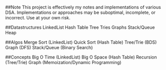 ##Note
This project is effectively my notes and implementations of various DSA. Implementations or approaches may be suboptimal, incomplete, or incorrect. Use at your own risk.

##Datastructures
LinkedList
Hash Table
Tree
Tries
Graphs
Stack/Queue
Heap

##Algos
Merge Sort (LinkedList)
Quick Sort (Hash Table)
Tree/Trie (BDS)
Graph (DFS)
Stack/Queue (Binary Search)

##Concepts
Big O Time (LinkedList)
Big O Space (Hash Table)
Recursion (Tree/Trie)
Graph (Memoization/Dynamic Programming)